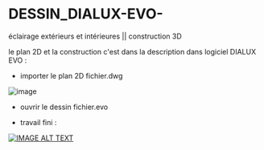 # DESSIN_DIALUX-EVO-
éclairage extérieurs et intérieures || construction 3D 


le plan 2D et la construction c'est dans la description 
dans logiciel DIALUX EVO  : 
- importer le plan 2D fichier.dwg 

![image](https://user-images.githubusercontent.com/80831555/115715213-741dc880-a367-11eb-9215-7f398a86f1e8.png)

- ouvrir le dessin fichier.evo

- travail fini : 

[![IMAGE ALT TEXT](http://img.youtube.com/vi/iLDj-A3rZxs/0.jpg)](http://www.youtube.com/watch?v=iLDj-A3rZxs"dessin") 
